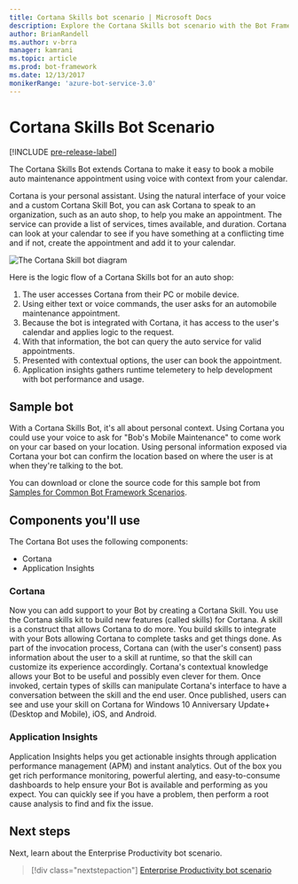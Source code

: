 ```yaml
---
title: Cortana Skills bot scenario | Microsoft Docs
description: Explore the Cortana Skills bot scenario with the Bot Framework.
author: BrianRandell
ms.author: v-brra
manager: kamrani
ms.topic: article
ms.prod: bot-framework
ms.date: 12/13/2017
monikerRange: 'azure-bot-service-3.0'
---
```

# Cortana Skills Bot Scenario

[!INCLUDE [pre-release-label](includes/pre-release-label-v3.md)]

The Cortana Skills Bot extends Cortana to make it easy to book a mobile auto maintenance appointment using voice with context from your calendar.

Cortana is your personal assistant. Using the natural interface of your voice and a custom Cortana Skill Bot, you can ask Cortana to speak to an organization, such as an auto shop, to help you make an appointment. The service can provide a list of services, times available, and duration. Cortana can look at your calendar to see if you have something at a conflicting time and if not, create the appointment and add it to your calendar.

![The Cortana Skill bot diagram](~/media/scenarios/bot-service-scenario-cortana-skill.png)

Here is the logic flow of a Cortana Skills bot for an auto shop:

1. The user accesses Cortana from their PC or mobile device.
2. Using either text or voice commands, the user asks for an automobile maintenance appointment.
3. Because the bot is integrated with Cortana, it has access to the user's calendar and applies logic to the request.
4. With that information, the bot can query the auto service for valid appointments.
5. Presented with contextual options, the user can book the appointment.
6. Application insights gathers runtime telemetery to help development with bot performance and usage.

## Sample bot
With a Cortana Skills Bot, it's all about personal context. Using Cortana you could use your voice to ask for "Bob's Mobile Maintenance" to come work on your car based on your location. Using personal information exposed via Cortana your bot can confirm the location based on where the user is at when they're talking to the bot.

You can download or clone the source code for this sample bot from [Samples for Common Bot Framework Scenarios](https://aka.ms/bot/scenarios).

## Components you'll use
The Cortana Bot uses the following components:
-   Cortana
-   Application Insights

### Cortana
Now you can add support to your Bot by creating a Cortana Skill. You use the Cortana skills kit to build new features (called skills) for Cortana. A skill is a construct that allows Cortana to do more. You build skills to integrate with your Bots allowing Cortana to complete tasks and get things done. As part of the invocation process, Cortana can (with the user's consent) pass information about the user to a skill at runtime, so that the skill can customize its experience accordingly. Cortana's contextual knowledge allows your Bot to be useful and possibly even clever for them. Once invoked, certain types of skills can manipulate Cortana's interface to have a conversation between the skill and the end user. Once published, users can see and use your skill on Cortana for Windows 10 Anniversary Update+ (Desktop and Mobile), iOS, and Android.

### Application Insights
Application Insights helps you get actionable insights through application performance management (APM) and instant analytics. Out of the box you get rich performance monitoring, powerful alerting, and easy-to-consume dashboards to help ensure your Bot is available and performing as you expect. You can quickly see if you have a problem, then perform a root cause analysis to find and fix the issue.

## Next steps
Next, learn about the Enterprise Productivity bot scenario.

> [!div class="nextstepaction"]
> [Enterprise Productivity bot scenario](bot-service-scenario-enterprise-productivity.md)
